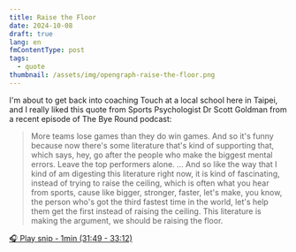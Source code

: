 ```yaml
---
title: Raise the Floor
date: 2024-10-08
draft: true
lang: en
fmContentType: post
tags:
  - quote
thumbnail: /assets/img/opengraph-raise-the-floor.png
---
```


I'm about to get back into coaching Touch at a local school here in Taipei, and I really liked this quote from Sports Psychologist Dr Scott Goldman from a recent episode of The Bye Round podcast:

> More teams lose games than they do win games. And so it's funny because now there's some literature that's kind of supporting that, which says, hey, go after the people who make the biggest mental errors. Leave the top performers alone. ... And so like the way that I kind of am digesting this literature right now, it is kind of fascinating, instead of trying to raise the ceiling, which is often what you hear from sports, cause like bigger, stronger, faster, let's make, you know, the person who's got the third fastest time in the world, let's help them get the first instead of raising the ceiling. This literature is making the argument, we should be raising the floor.

[🎧 Play snip - 1min️ (31:49 - 33:12)](https://share.snipd.com/snip/a82a3d2f-3c02-4c92-97f7-ca55e0193dd1)
